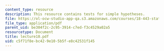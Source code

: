 ```yaml
---
content_type: resource
description: This resource contains tests for simple hypotheses.
file: https://ol-ocw-studio-app-qa.s3.amazonaws.com/courses/18-443-statistics-for-applications-fall-2006/c5f71f8ebc429e105b5fe8c42531f145_lecture10.pdf
file_type: application/pdf
parent_uid: be304f2c-2c95-3914-c7ed-f3c4529a02a5
resourcetype: Document
title: lecture10.pdf
uid: c5f71f8e-bc42-9e10-5b5f-e8c42531f145
---
```

